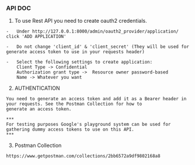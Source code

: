 ### API DOC

1. To use Rest API you need to create oauth2 credentials.
```
-   Under http://127.0.0.1:8000/admin/oauth2_provider/application/ click 'ADD APPLICATION'

-   Do not change 'client_id' & 'client_secret' (They will be used for generate access token to use in your requests header)

-   Select the following settings to create application:
    Client Type -> Confidential
    Authorization grant type ->  Resource owner password-based
    Name -> Whatever you want   
```

2. AUTHENTICATION
```
You need to generate an access token and add it as a Bearer header in your requests. See the Postman Collection for how to
generate an access token.

***
For testing purposes Google's playground system can be used for gathering dummy access tokens to use on this API. 
***

```

3. Postman Collection
```
https://www.getpostman.com/collections/2bb6572a9df9802168a8
```